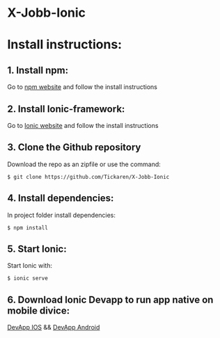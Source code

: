 # X-Jobb-Ionic

# Install instructions:
## 1. Install npm:
Go to [npm website](https://www.npmjs.com/get-npm) and follow the install instructions

## 2. Install Ionic-framework:
Go to [Ionic website](https://ionicframework.com/docs/installation/cli) and follow the install instructions

## 3. Clone the Github repository
Download the repo as an zipfile or use the command:
```
$ git clone https://github.com/Tickaren/X-Jobb-Ionic
```

## 4. Install dependencies:
In project folder install dependencies:
```
$ npm install
```

## 5. Start Ionic:
Start Ionic with:
```
$ ionic serve
```

## 6. Download Ionic Devapp to run app native on mobile divice:
[DevApp IOS](https://itunes.apple.com/us/app/ionic-devapp/id1233447133?ls=1&mt=8) && [DevApp Android](https://play.google.com/store/apps/details?id=io.ionic.devapp&hl=en)
